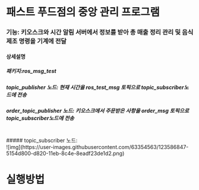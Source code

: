 패스트 푸드점의 중앙 관리 프로그램
=================================
### 기능: 키오스크와 시간 알림 서버에서 정보를 받아 총 매출 정리 관리 및 음식제조 명령을 기계에 전달<br>
#### 상세설명
##### 패키지:ros_msg_test 
##### topic_publisher 노드: 현재 시간을 ros_test_msg 토픽으로 topic_subscriber노드에 전송
##### order_topic_publisher 노드: 키오스크에서 주문받은 사항을 order_msg 토픽으로 topic_subscriber노드에 전송
<br>
##### topic_subscriber 노드: 
<br>
![img](https://user-images.githubusercontent.com/63354563/123586847-5154d800-d820-11eb-8c4e-8eadf23de1d2.png)


# 실행방법
